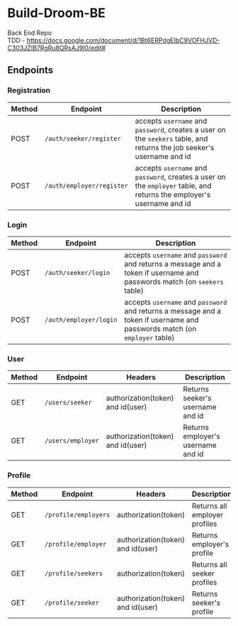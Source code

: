 # Build-Droom-BE
Back End Repo <br />
TDD - https://docs.google.com/document/d/1Bt6ERPdgEIbC9VOFHJVD-C303JZIB7RgRu8QRsAJ9l0/edit#

## Endpoints

 ### Registration
 Method | Endpoint | Description 
 ------ | -------- | -----------
 POST | `/auth/seeker/register` | accepts `username` and `password`, creates a user on the `seekers` table, and returns the job seeker's username and id
 POST | `/auth/employer/register` | accepts `username` and `password`, creates a user on the `employer` table, and returns the employer's username and id

 ### Login
 Method | Endpoint | Description 
 ------ | -------- | -----------
 POST | `/auth/seeker/login` | accepts `username` and `password` and returns a message and a token if username and passwords match (on `seekers` table)
 POST | `/auth/employer/login` | accepts `username` and `password` and returns a message and a token if username and passwords match (on `employer` table)

### User
Method | Endpoint | Headers | Description
------ | -------- | ------- | -----------
GET | `/users/seeker` | authorization(token) and id(user) | Returns seeker's username and id
GET | `/users/employer` | authorization(token) and id(user) | Returns employer's username and id

### Profile
Method | Endpoint | Headers | Description
------ | -------- | ------- | -----------
GET | `/profile/employers` | authorization(token) | Returns all employer profiles
GET | `/profile/employer` | authorization(token) and id(user) | Returns employer's profile
GET | `/profile/seekers` | authorization(token) | Returns all seeker profiles
GET | `/profile/seeker` | authorization(token) and id(user) | Returns seeker's profile